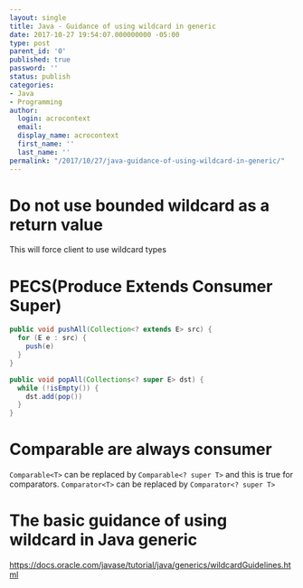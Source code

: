 ```yaml
---
layout: single
title: Java - Guidance of using wildcard in generic
date: 2017-10-27 19:54:07.000000000 -05:00
type: post
parent_id: '0'
published: true
password: ''
status: publish
categories:
- Java
- Programming
author:
  login: acrocontext
  email:  
  display_name: acrocontext
  first_name: ''
  last_name: ''
permalink: "/2017/10/27/java-guidance-of-using-wildcard-in-generic/"
---
```

# Do not use bounded wildcard as a return value
This will force client to use wildcard types

# PECS(Produce Extends Consumer Super)
```java
public void pushAll(Collection<? extends E> src) {
  for (E e : src) {
    push(e)
  }
}
```

```java
public void popAll(Collections<? super E> dst) {
  while (!isEmpty()) {
    dst.add(pop())
  }
}
```

# Comparable are always consumer
`Comparable<T>` can be replaced by `Comparable<? super T>` and this is true for comparators.
`Comparator<T>` can be replaced by `Comparator<? super T>`

# The basic guidance of using wildcard in Java generic
https://docs.oracle.com/javase/tutorial/java/generics/wildcardGuidelines.html
